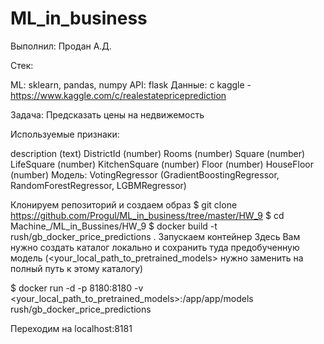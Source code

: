 # ML_in_business

Выполнил: Продан А.Д.

Стек:

ML: sklearn, pandas, numpy API: flask Данные: с kaggle - https://www.kaggle.com/c/realestatepriceprediction

Задача: Предсказать цены на недвижемость

Используемые признаки:

description (text)
DistrictId (number)
Rooms (number)
Square (number)
LifeSquare (number)
KitchenSquare (number)
Floor (number)
HouseFloor (number)
Модель: VotingRegressor (GradientBoostingRegressor, RandomForestRegressor, LGBMRegressor)

Клонируем репозиторий и создаем образ
$ git clone https://github.com/Progul/ML_in_business/tree/master/HW_9
$ cd Machine_/ML_in_Bussines/HW_9
$ docker build -t rush/gb_docker_price_predictions .
Запускаем контейнер
Здесь Вам нужно создать каталог локально и сохранить туда предобученную модель (<your_local_path_to_pretrained_models> нужно заменить на полный путь к этому каталогу)

$ docker run -d -p 8180:8180 -v <your_local_path_to_pretrained_models>:/app/app/models rush/gb_docker_price_predictions

Переходим на localhost:8181
